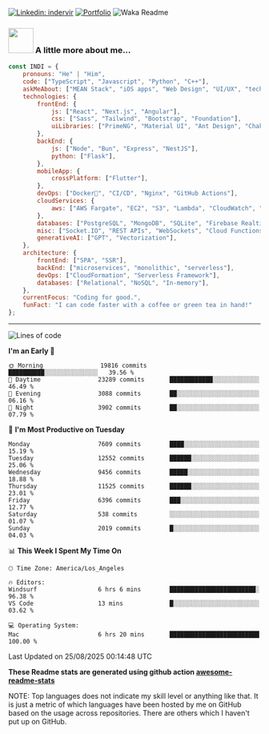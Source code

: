 

[![Linkedin: indervir](https://img.shields.io/badge/-Indervir%20Singh-blue?style=flat-square&logo=Linkedin&logoColor=white&link=https://www.linkedin.com/in/indervir-singh/)](https://www.linkedin.com/in/indervir-singh/)
[![Portfolio](https://img.shields.io/badge/Developer%20Portfolio-46a2f1.svg?&style=flat-square&logo=Google-Chrome&logoColor=white&link=https://www.softwareindi.com/)](https://www.softwareindi.com)
![Waka Readme](https://github.com/indervirsingh/indervirsingh/workflows/Waka%20Readme/badge.svg)

<!-- ### 📫 Like to meet me?

Pick a slot if you'd like to meet me and chat about anything you are passionate about - but make sure to describe the agenda

<a href="https://calendly.com/anmol098/30min" target="_blank"><img width="498" alt="meet_link" src="https://user-images.githubusercontent.com/15426564/144297439-f530f383-e73e-41e0-9914-a9b7d3f432e5.png"></a>

👇 Hit in your console or terminal to connect with me.

```bash
npx anmol
```
**👆 This command line tool can be found at [npx anmol](https://github.com/anmol098/npx_card)** -->

### <img src="https://media.giphy.com/media/VgCDAzcKvsR6OM0uWg/giphy.gif" width="50"> A little more about me...  

```javascript
const INDI = {
    pronouns: "He" | "Him",
    code: ["TypeScript", "Javascript", "Python", "C++"],
    askMeAbout: ["MEAN Stack", "iOS apps", "Web Design", "UI/UX", "tech trends"],
    technologies: {
        frontEnd: {
            js: ["React", "Next.js", "Angular"],
            css: ["Sass", "Tailwind", "Bootstrap", "Foundation"],
            uiLibraries: ["PrimeNG", "Material UI", "Ant Design", "Chakra UI"],
        },
        backEnd: {
            js: ["Node", "Bun", "Express", "NestJS"],
            python: ["Flask"],
        },
        mobileApp: {
            crossPlatform: ["Flutter"],
        },
        devOps: ["Docker🐳", "CI/CD", "Nginx", "GitHub Actions"],
        cloudServices: {
            aws: ["AWS Fargate", "EC2", "S3", "Lambda", "CloudWatch", "RDS"],
        },
        databases: ["PostgreSQL", "MongoDB", "SQLite", "Firebase Realtime DB", "redis"],
        misc: ["Socket.IO", "REST APIs", "WebSockets", "Cloud Functions"],
        generativeAI: ["GPT", "Vectorization"],
    },
    architecture: {
        frontEnd: ["SPA", "SSR"],
        backEnd: ["microservices", "monolithic", "serverless"],
        devOps: ["CloudFormation", "Serverless Framework"],
        databases: ["Relational", "NoSQL", "In-memory"],
    },
    currentFocus: "Coding for good.",
    funFact: "I can code faster with a coffee or green tea in hand!"
};
```


---
<!--START_SECTION:waka-->
![Lines of code](https://img.shields.io/badge/From%20Hello%20World%20I%27ve%20Written-90.4%20million%20lines%20of%20code-blue)

**I'm an Early 🐤** 

```text
🌞 Morning                19816 commits       ██████████░░░░░░░░░░░░░░░   39.56 % 
🌆 Daytime                23289 commits       ████████████░░░░░░░░░░░░░   46.49 % 
🌃 Evening                3088 commits        ██░░░░░░░░░░░░░░░░░░░░░░░   06.16 % 
🌙 Night                  3902 commits        ██░░░░░░░░░░░░░░░░░░░░░░░   07.79 % 
```
📅 **I'm Most Productive on Tuesday** 

```text
Monday                   7609 commits        ████░░░░░░░░░░░░░░░░░░░░░   15.19 % 
Tuesday                  12552 commits       ██████░░░░░░░░░░░░░░░░░░░   25.06 % 
Wednesday                9456 commits        █████░░░░░░░░░░░░░░░░░░░░   18.88 % 
Thursday                 11525 commits       ██████░░░░░░░░░░░░░░░░░░░   23.01 % 
Friday                   6396 commits        ███░░░░░░░░░░░░░░░░░░░░░░   12.77 % 
Saturday                 538 commits         ░░░░░░░░░░░░░░░░░░░░░░░░░   01.07 % 
Sunday                   2019 commits        █░░░░░░░░░░░░░░░░░░░░░░░░   04.03 % 
```


📊 **This Week I Spent My Time On** 

```text
🕑︎ Time Zone: America/Los_Angeles

🔥 Editors: 
Windsurf                 6 hrs 6 mins        ████████████████████████░   96.38 % 
VS Code                  13 mins             █░░░░░░░░░░░░░░░░░░░░░░░░   03.62 % 

💻 Operating System: 
Mac                      6 hrs 20 mins       █████████████████████████   100.00 % 
```


 Last Updated on 25/08/2025 00:14:48 UTC
<!--END_SECTION:waka-->

**These Readme stats are generated using github action [awesome-readme-stats](https://github.com/anmol098/waka-readme-stats)**

NOTE: Top languages does not indicate my skill level or anything like that. It is just a metric of which languages have been hosted by me on GitHub based on the usage across repositories. There are others which I haven't put up on GitHub.
